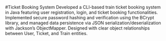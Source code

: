 #Ticket Booking System
Developed a CLI-based train ticket booking system in Java featuring user registration, login, and ticket booking functionalities. Implemented secure password hashing and verification using the BCrypt library, and managed data persistence via JSON serialization/deserialization with Jackson’s ObjectMapper. Designed with clear object relationships between User, Ticket, and Train entities.

